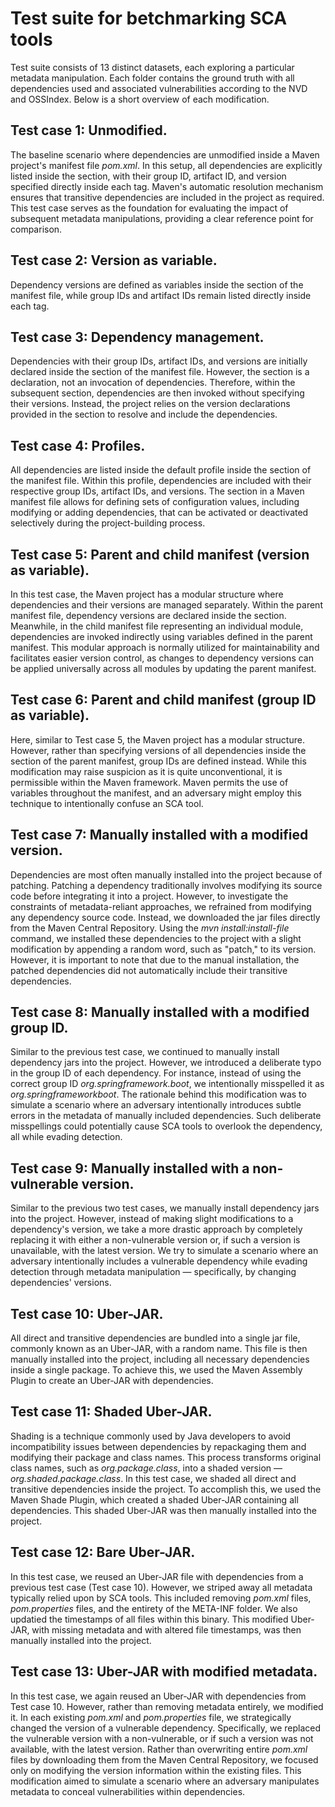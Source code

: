 # Test suite for betchmarking SCA tools
Test suite consists of 13 distinct datasets, each exploring a particular metadata manipulation. Each folder contains the ground truth with all dependencies used and associated vulnerabilities according to the NVD and OSSIndex. Below is a short overview of each modification.
## Test case 1: Unmodified.
The baseline scenario where dependencies are unmodified inside a Maven project's manifest file _pom.xml_. In this setup, all dependencies are explicitly listed inside the _<dependencies/>_ section, with their group ID, artifact ID, and version specified directly inside each _<dependency/>_ tag. Maven's automatic resolution mechanism ensures that transitive dependencies are included in the project as required. This test case serves as the foundation for evaluating the impact of subsequent metadata manipulations, providing a clear reference point for comparison.
## Test case 2: Version as variable.
Dependency versions are defined as variables inside the _<properties/>_ section of the manifest file, while group IDs and artifact IDs remain listed directly inside each _<dependency/>_ tag.
## Test case 3: Dependency management.
Dependencies with their group IDs, artifact IDs, and versions are initially declared inside the _<dependencyManagement/>_ section of the manifest file. However, the _<dependencyManagement/>_ section is a declaration, not an invocation of dependencies. Therefore, within the subsequent _<dependencies/>_ section, dependencies are then invoked without specifying their versions. Instead, the project relies on the version declarations provided in the _<dependencyManagement/>_ section to resolve and include the dependencies.
## Test case 4: Profiles.
All dependencies are listed inside the default profile inside the _<profiles/>_ section of the manifest file. Within this profile, dependencies are included with their respective group IDs, artifact IDs, and versions. The _<profiles/>_ section in a Maven manifest file allows for defining sets of configuration values, including modifying or adding dependencies, that can be activated or deactivated selectively during the project-building process.
## Test case 5: Parent and child manifest (version as variable).
In this test case, the Maven project has a modular structure where dependencies and their versions are managed separately. Within the parent manifest file, dependency versions are declared inside the _<properties/>_ section. Meanwhile, in the child manifest file representing an individual module, dependencies are invoked indirectly using variables defined in the parent manifest. This modular approach is normally utilized for maintainability and facilitates easier version control, as changes to dependency versions can be applied universally across all modules by updating the parent manifest.
## Test case 6: Parent and child manifest (group ID as variable). 
Here, similar to Test case 5, the Maven project has a modular structure. However, rather than specifying versions of all dependencies inside the _<properties/>_ section of the parent manifest, group IDs are defined instead. While this modification may raise suspicion as it is quite unconventional, it is permissible within the Maven framework. Maven permits the use of variables throughout the manifest, and an adversary might employ this technique to intentionally confuse an SCA tool.
## Test case 7: Manually installed with a modified version.
Dependencies are most often manually installed into the project because of patching. Patching a dependency traditionally involves modifying its source code before integrating it into a project. However, to investigate the constraints of metadata-reliant approaches, we refrained from modifying any dependency source code. Instead, we downloaded the jar files directly from the Maven Central Repository. Using the _mvn install:install-file_ command, we installed these dependencies to the project with a slight modification by appending a random word, such as "patch," to its version. However, it is important to note that due to the manual installation, the patched dependencies did not automatically include their transitive dependencies.
## Test case 8: Manually installed with a modified group ID.
Similar to the previous test case, we continued to manually install dependency jars into the project. However, we introduced a deliberate typo in the group ID of each dependency. For instance, instead of using the correct group ID _org.springframework.boot_, we intentionally misspelled it as _org.springframeworkboot_. The rationale behind this modification was to simulate a scenario where an adversary intentionally introduces subtle errors in the metadata of manually included dependencies. Such deliberate misspellings could potentially cause SCA tools to overlook the dependency, all while evading detection.
## Test case 9: Manually installed with a non-vulnerable version.
Similar to the previous two test cases, we manually install dependency jars into the project. However, instead of making slight modifications to a dependency's version, we take a more drastic approach by completely replacing it with either a non-vulnerable version or, if such a version is unavailable, with the latest version. We try to simulate a scenario where an adversary intentionally includes a vulnerable dependency while evading detection through metadata manipulation — specifically, by changing dependencies' versions.
## Test case 10: Uber-JAR. 
All direct and transitive dependencies are bundled into a single jar file, commonly known as an Uber-JAR, with a random name. This file is then manually installed into the project, including all necessary dependencies inside a single package. To achieve this, we used the Maven Assembly Plugin to create an Uber-JAR with dependencies.
## Test case 11: Shaded Uber-JAR.
Shading is a technique commonly used by Java developers to avoid incompatibility issues between dependencies by repackaging them and modifying their package and class names. This process transforms original class names, such as _org.package.class_, into a shaded version — _org.shaded.package.class_. In this test case, we shaded all direct and transitive dependencies inside the project. To accomplish this, we used the Maven Shade Plugin, which created a shaded Uber-JAR containing all dependencies. This shaded Uber-JAR was then manually installed into the project.
## Test case 12: Bare Uber-JAR.
In this test case, we reused an Uber-JAR file with dependencies from a previous test case (Test case 10). However, we striped away all metadata typically relied upon by SCA tools. This included removing _pom.xml_ files, _pom.properties_ files, and the entirety of the META-INF folder. We also updatied the timestamps of all files within this binary. This modified Uber-JAR, with missing metadata and with altered file timestamps, was then manually installed into the project.
## Test case 13: Uber-JAR with modified metadata.
In this test case, we again reused an Uber-JAR with dependencies from Test case 10. However, rather than removing metadata entirely, we modified it. In each existing _pom.xml_ and _pom.properties_ file, we strategically changed the version of a vulnerable dependency. Specifically, we replaced the vulnerable version with a non-vulnerable, or if such a version was not available, with the latest version. Rather than overwriting entire _pom.xml_ files by downloading them from the Maven Central Repository, we focused only on modifying the version information within the existing files. This modification aimed to simulate a scenario where an adversary manipulates metadata to conceal vulnerabilities within dependencies.

